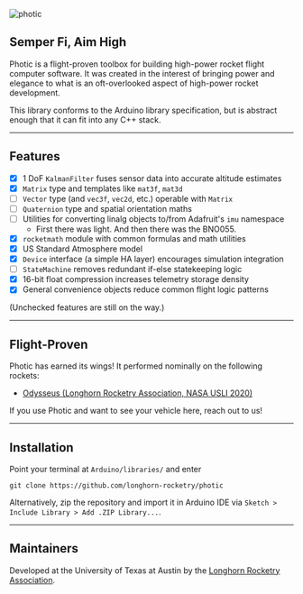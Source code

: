 ![photic](https://stefandebruyn.github.io/assets/images/photic-banner.png)

## Semper Fi, Aim High

Photic is a flight-proven toolbox for building high-power rocket flight computer
software. It was created in the interest of bringing power and elegance
to what is an oft-overlooked aspect of high-power rocket development.

This library conforms to the Arduino library specification, but is abstract
enough that it can fit into any C++ stack.

---

## Features

- [x] 1 DoF `KalmanFilter` fuses sensor data into accurate altitude estimates
- [x] `Matrix` type and templates like `mat3f`, `mat3d`
- [ ] `Vector` type (and `vec3f`, `vec2d`, etc.) operable with `Matrix`
- [ ] `Quaternion` type and spatial orientation maths
- [ ] Utilities for converting linalg objects to/from Adafruit's `imu` namespace
  - First there was light. And then there was the BNO055.
- [x] `rocketmath` module with common formulas and math utilities
- [x] US Standard Atmosphere model
- [x] `Device` interface (a simple HA layer) encourages simulation integration
- [ ] `StateMachine` removes redundant if-else statekeeping logic
- [x] 16-bit float compression increases telemetry storage density
- [x] General convenience objects reduce common flight logic patterns

(Unchecked features are still on the way.)

---

## Flight-Proven

Photic has earned its wings! It performed nominally on the following rockets:

- [Odysseus (Longhorn Rocketry Association, NASA USLI 2020)](https://www.youtube.com/watch?v=fBGkhfvlj6I)

If you use Photic and want to see your vehicle here, reach out to us!

---

## Installation

Point your terminal at `Arduino/libraries/` and enter

```
git clone https://github.com/longhorn-rocketry/photic
```

Alternatively, zip the repository and import it in Arduino IDE via `Sketch > Include Library > Add .ZIP Library...`.

---

## Maintainers

Developed at the University of Texas at Austin by the [Longhorn Rocketry Association](http://www.longhornrocketry.org/).
